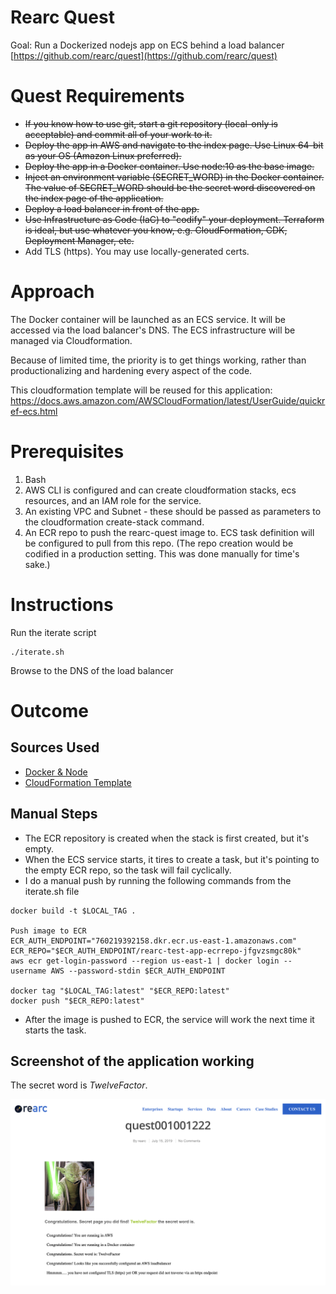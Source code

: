 # Rearc Quest

Goal: Run a Dockerized nodejs app on ECS behind a load balancer  
[https://github.com/rearc/quest](https://github.com/rearc/quest)

# Quest Requirements

* ~~If you know how to use git, start a git repository (local-only is acceptable) and commit all of your work to it.~~
* ~~Deploy the app in AWS and navigate to the index page. Use Linux 64-bit as your OS (Amazon Linux preferred).~~
* ~~Deploy the app in a Docker container. Use node:10 as the base image.~~
* ~~Inject an environment variable (SECRET_WORD) in the Docker container. The value of SECRET_WORD should be the secret word discovered on the index page of the application.~~
* ~~Deploy a load balancer in front of the app.~~
* ~~Use Infrastructure as Code (IaC) to "codify" your deployment. Terraform is ideal, but use whatever you know, e.g. CloudFormation, CDK, Deployment Manager, etc.~~
* Add TLS (https). You may use locally-generated certs.

# Approach

The Docker container will be launched as an ECS service.  It will be accessed via the load balancer's DNS.  The ECS infrastructure will be managed via Cloudformation. 

Because of limited time, the priority is to get things working, rather than productionalizing and hardening every aspect of the code. 

This cloudformation template will be reused for this application: https://docs.aws.amazon.com/AWSCloudFormation/latest/UserGuide/quickref-ecs.html

# Prerequisites
1. Bash
2. AWS CLI is configured and can create cloudformation stacks, ecs resources, and an IAM role for the service.
3. An existing VPC and Subnet - these should be passed as parameters to the cloudformation create-stack command.
4. An ECR repo to push the rearc-quest image to.  ECS task definition will be configured to pull from this repo. (The repo creation would be codified in a production setting. This was done manually for time's sake.)

# Instructions

Run the iterate script
```
./iterate.sh
```

Browse to the DNS of the load balancer

# Outcome

## Sources Used
* [Docker & Node](https://nodejs.org/en/docs/guides/nodejs-docker-webapp/)
* [CloudFormation Template](https://docs.aws.amazon.com/AWSCloudFormation/latest/UserGuide/quickref-ecs.html)

## Manual Steps

* The ECR repository is created when the stack is first created, but it's empty.  
* When the ECS service starts, it tires to create a task, but it's pointing to the empty ECR repo, so the task will fail cyclically.
* I do a manual push by running the following commands from the iterate.sh file

```
docker build -t $LOCAL_TAG .

Push image to ECR
ECR_AUTH_ENDPOINT="760219392158.dkr.ecr.us-east-1.amazonaws.com"
ECR_REPO="$ECR_AUTH_ENDPOINT/rearc-test-app-ecrrepo-jfgvzsmgc80k"
aws ecr get-login-password --region us-east-1 | docker login --username AWS --password-stdin $ECR_AUTH_ENDPOINT

docker tag "$LOCAL_TAG:latest" "$ECR_REPO:latest" 
docker push "$ECR_REPO:latest"
```
* After the image is pushed to ECR, the service will work the next time it starts the task.

## Screenshot of the application working

The secret word is *TwelveFactor*. 

![Application Screenshot](screenshot.png)


